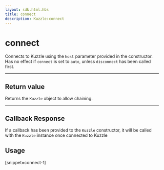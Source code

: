```yaml
---
layout: sdk.html.hbs
title: connect
description: Kuzzle:connect
---
```

  

# connect
Connects to Kuzzle using the `host` parameter provided in the constructor.
Has no effect if ``connect`` is set to ``auto``, unless ``disconnect`` has been called first.

---

## Return value

Returns the `Kuzzle` object to allow chaining.

---

## Callback Response

If a callback has been provided to the `Kuzzle` constructor, it will be called with the `Kuzzle` instance once connected to Kuzzle

## Usage

[snippet=connect-1]
